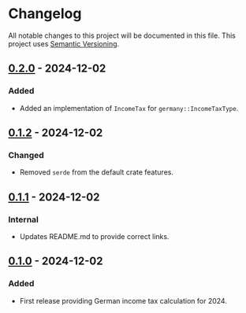 # Changelog

All notable changes to this project will be documented in this file.
This project uses [Semantic Versioning](https://semver.org/spec/v2.0.0.html).

## [0.2.0] - 2024-12-02

[0.2.0]: https://github.com/sunsided/income-tax-rs/releases/tag/v0.2.0

### Added

- Added an implementation of `IncomeTax` for `germany::IncomeTaxType`.

## [0.1.2] - 2024-12-02

[0.1.2]: https://github.com/sunsided/income-tax-rs/releases/tag/v0.1.2

### Changed

- Removed `serde` from the default crate features.

## [0.1.1] - 2024-12-02

[0.1.1]: https://github.com/sunsided/income-tax-rs/releases/tag/v0.1.1

### Internal

- Updates README.md to provide correct links.

## [0.1.0] - 2024-12-02

[0.1.0]: https://github.com/sunsided/income-tax-rs/releases/tag/v0.1.0

### Added

- First release providing German income tax calculation for 2024.
